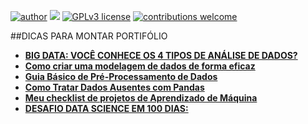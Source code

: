 [![author](https://img.shields.io/badge/author-Eduardo%20Almeida-red.svg)](https://www.linkedin.com/in/eduardo-almeida-814a676a/) [![](https://img.shields.io/badge/python-3.7+-blue.svg)](https://www.python.org/downloads/release/python-365/) [![GPLv3 license](https://img.shields.io/badge/License-GPLv3-blue.svg)](http://perso.crans.org/besson/LICENSE.html) [![contributions welcome](https://img.shields.io/badge/contributions-welcome-brightgreen.svg?style=flat)](https://github.com/eduardo-almeida)

##DICAS PARA MONTAR PORTIFÓLIO

* [**BIG DATA: VOCÊ CONHECE OS 4 TIPOS DE ANÁLISE DE DADOS?**](https://blog.academiain1.com.br/big-data-voce-conhece-os-4-tipos-de-analise-de-dados/)
* [**Como criar uma modelagem de dados de forma eficaz**](https://blog-in1-com-br.cdn.ampproject.org/v/s/blog.in1.com.br/como-criar-uma-modelagem-de-dados-de-forma-eficaz?hs_amp=true&amp_js_v=0.1#referrer=https%3A%2F%2Fwww.google.com&amp_tf=Fonte%3A%20%251%24s&ampshare=https%3A%2F%2Fblog.in1.com.br%2Fcomo-criar-uma-modelagem-de-dados-de-forma-eficaz)
* [**Guia Básico de Pré-Processamento de Dados**](https://sigmoidal.ai/guia-basico-de-pre-processamento-de-dados/)
* [**Como Tratar Dados Ausentes com Pandas**](https://sigmoidal.ai/como-tratar-dados-ausentes-com-pandas/)
* [**Meu checklist de projetos de Aprendizado de Máquina**](https://medium.com/databootcamp/meu-checklist-de-projetos-de-aprendizado-de-m%C3%A1quina-34328850d7ab)
* [**DESAFIO DATA SCIENCE EM 100 DIAS:**](https://www.youtube.com/watch?v=6sv8AF0kvss&list=PL1q5Yjfj-nIUMRNvhY4g8n_XYJ_P3qucV)

